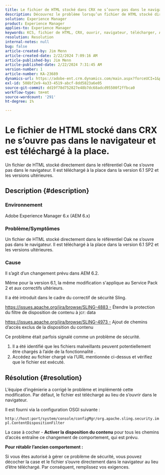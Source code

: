 ```yaml
---
title: Le fichier de HTML stocké dans CRX ne s’ouvre pas dans le navigateur et est téléchargé à la place.
description: Découvrez le problème lorsqu’un fichier de HTML stocké directement dans le référentiel Oak ne s’ouvre pas dans le navigateur.
solution: Experience Manager
product: Experience Manager
applies-to: Experience Manager
keywords: KCS, fichier de HTML, CRX, ouvrir, navigateur, télécharger, AEM 6.x, Adobe Experience Manager 6.x, FAQ
resolution: Resolution
internal-notes: null
bug: false
article-created-by: Jim Menn
article-created-date: 2/22/2024 7:09:16 AM
article-published-by: Jim Menn
article-published-date: 2/22/2024 7:31:45 AM
version-number: 1
article-number: KA-23689
dynamics-url: https://adobe-ent.crm.dynamics.com/main.aspx?forceUCI=1&pagetype=entityrecord&etn=knowledgearticle&id=64fe9348-51d1-ee11-9079-6045bd006268
exl-id: 508bf2e9-4a33-4519-abcf-8dd5823a6e05
source-git-commit: dd19f78d752827e48b7dc68adcd95500f2ffbca0
workflow-type: tm+mt
source-wordcount: '291'
ht-degree: 1%

---
```


# Le fichier de HTML stocké dans CRX ne s’ouvre pas dans le navigateur et est téléchargé à la place.


Un fichier de HTML stocké directement dans le référentiel Oak ne s’ouvre pas dans le navigateur. Il est téléchargé à la place dans la version 6.1 SP2 et les versions ultérieures.

## Description {#description}


### Environnement

Adobe Experience Manager 6.x (AEM 6.x)

### Problème/Symptômes

Un fichier de HTML stocké directement dans le référentiel Oak ne s’ouvre pas dans le navigateur. Il est téléchargé à la place dans la version 6.1 SP2 et les versions ultérieures.

### Cause

Il s’agit d’un changement prévu dans AEM 6.2.

Même pour la version 6.1, la même modification s&#39;applique au Service Pack 2 et aux correctifs ultérieurs.

Il a été introduit dans le cadre du correctif de sécurité Sling.

https://issues.apache.org/jira/browse/SLING-4883 - Étendre la protection du filtre de disposition de contenu à jcr: data

https://issues.apache.org/jira/browse/SLING-4973 - Ajout de chemins d’accès exclus de la disposition du contenu

Ce problème était parfois signalé comme un problème de sécurité.

1. Il a été identifié que les fichiers malveillants peuvent potentiellement être chargés à l’aide de la fonctionnalité .
2. Accédez au fichier chargé via l’URL mentionnée ci-dessus et vérifiez que le fichier est exécuté.



## Résolution {#resolution}


L’équipe d’ingénierie a corrigé le problème et implémenté cette modification. Par défaut, le fichier est téléchargé au lieu de s’ouvrir dans le navigateur.

Il est fourni via la configuration OSGI suivante :

`http://host:port/system/console/configMgr/org.apache.sling.security.impl.ContentDispositionFilter`

La case à cocher - <b>Activer la disposition du contenu</b> pour tous les chemins d’accès entraîne ce changement de comportement, qui est prévu.

<b>Pour rétablir l’ancien comportement :</b>

Si vous êtes autorisé à gérer ce problème de sécurité, vous pouvez décocher la case et le fichier s’ouvre directement dans le navigateur au lieu d’être téléchargé. Par conséquent, remplissez vos exigences.
